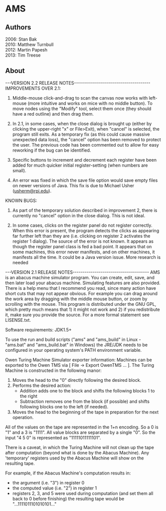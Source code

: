 # AMS
## Authors
2006:
Stan Bak  
2010:
Matthew Turnbull  
2012:
Martin Papesh  
2013:
Tim Treese


## About
---VERSION 2.2 RELEASE NOTES--------------------------------------
IMPROVEMENTS OVER 2.1:

1) Middle-mouse click-and-drag to scan the canvas now works with left-mouse (more intuitive and works on mice with no middle button).
   To move nodes using the "Modify" tool, select them once (they should have a red outline) and then drag them.

2) In 2.1, in some cases, when the close dialog is brought up (either by clicking the upper-right "x" or File>Exit), when "cancel" is selected, the program still exits.
   As a temporary fix (as this could cause massive unexpected data loss), the "cancel" option has been removed to protect the user. The previous code has been commented out to allow for easy reworking if the bug can be identified.

3) Specific buttons to increment and decrement each register have been added for much quicker initial register-setting (when numbers are small).

4) An error was fixed in which the save file option would save empty files on newer versions of Java. This fix is due to Michael Usher (usherm@rpi.edu).

KNOWN BUGS:

1) As part of the temporary solution described in improvement 2, there is currently no "cancel" option in the close dialog. This is not ideal.

2) In some cases, clicks on the register panel do not register correctly. When this error is present, the program detects the clicks as appearing far further left than they are (i.e. clicking on register 2 activates the register 1 dialog).
   The source of the error is not known. It appears as though the register panel class is fed a bad point. It appears that on some machines, this error never manifests, and on other machines, it manifests all the time. It could be a Java version issue. More research is needed


---VERSION 2.1 RELEASE NOTES--------------------------------------
AMS is an abacus machine simulator program. You can create, edit, save, and then later load your abacus machine. Simulating features are also provided.
There is a help menu that I recommend you read, since many action have short cuts that may not appear obvious. For example you can drag around the work area by dragging with the middle mouse button, or zoom by scrolling with the mouse. 
This program is distributed under the GNU GPL, which pretty much means that 1) it might not work and 2) if you redistribute it, make sure you provide the source. For a more formal statement see LISENSE.txt.



Software requirements: JDK1.5+

To use the run and build scripts ("ams" and "ams_build" in Linux - "ams.bat" and "ams_build.bat" in Windows) the JRE/JDK needs to be configured in your operating system's PATH environment variable.



Owen Turing Machine Simulator exporter information:
Machines can be exported to the Owen TMS via [ File -> Export OwenTMS ... ]. The Turing Machine is constructed in the following manor:

1. Moves the head to the "0" directly following the desired block.
2. Performs the desired action:
   - Addition adds one to the block and shifts the following blocks 1 to the right
   - Subtraction removes one from the block (if possible) and shifts following blocks one to the left (if needed).
3. Moves the head to the beginning of the tape in preparation for the next operation.

All of the values on the tape are represented in the 1+n encoding. So a 0 is "1" and a 3 is "1111". All value blocks are separated by a single "0". So the input "4 5 0" is represented as "11111011111101".

There is a caveat, in which the Turing Machine will not clean up the tape after computation (beyond what is done by the Abacus Machine). Any 'temporary' registers used by the Abacus Machine will show on the resulting tape.

For example, if the Abacus Machine's computation results in:
- the argument (i.e. "3") in register 0
- the computed value (i.e. "2") in register 1
- registers 2, 3, and 5 were used during computation (and set them all back to 0 before finishing)
the resulting tape would be "...1111011101010101..."

